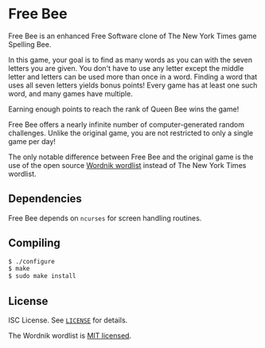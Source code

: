 Free Bee
========
Free Bee is an enhanced Free Software clone of The New York Times game
Spelling Bee.

In this game, your goal is to find as many words as you can with the seven
letters you are given. You don't have to use any letter except the middle
letter and letters can be used more than once in a word. Finding a word
that uses all seven letters yields bonus points! Every game has at least
one such word, and many games have multiple.

Earning enough points to reach the rank of Queen Bee wins the game!

Free Bee offers a nearly infinite number of computer-generated random
challenges. Unlike the original game, you are not restricted to only a
single game per day!

The only notable difference between Free Bee and the original game is the
use of the open source
[Wordnik wordlist](https://github.com/wordnik/wordlist)
instead of The New York Times wordlist.

Dependencies
------------
Free Bee depends on `ncurses` for screen handling routines.

Compiling
---------
```sh
$ ./configure
$ make
$ sudo make install
```

License
-------
ISC License. See
[`LICENSE`](https://github.com/ibara/freebee-cli/blob/main/LICENSE)
for details.

The Wordnik wordlist is
[MIT licensed](https://github.com/wordnik/wordlist/blob/main/LICENSE).
